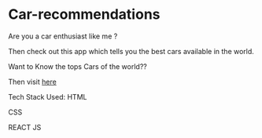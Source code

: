 # Car-recommendations
Are you a car enthusiast like me ?

Then check out this app which tells you the best cars available in the world.

Want to Know the tops Cars of the world??


Then visit [here](https://csb-mv01mt.netlify.app/)


Tech Stack Used:
HTML 


CSS


REACT JS
